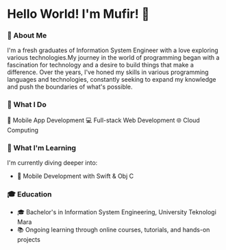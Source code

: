 # Hello World! I'm Mufir! 👋

### 📌 About Me

I'm a fresh graduates of Information System Engineer with a love exploring various technologies.My journey in the world of programming began with a fascination for technology and a desire to build things that make a difference. Over the years, I've honed my skills in various programming languages and technologies, constantly seeking to expand my knowledge and push the boundaries of what's possible.

### 💼 What I Do
📱 Mobile App Development
💻 Full-stack Web Development
🌐 Cloud Computing

### 🌱 What I'm Learning

I'm currently diving deeper into:

- 📱 Mobile Development with Swift & Obj C

### 🎓 Education

- 🎓 Bachelor's in Information System Engineering, University Teknologi Mara
- 📚 Ongoing learning through online courses, tutorials, and hands-on projects
<!--
**MufirMuffin/MufirMuffin** is a ✨ _special_ ✨ repository because its `README.md` (this file) appears on your GitHub profile.

Here are some ideas to get you started:

- 🔭 I’m currently working on ...
- 🌱 I’m currently learning ...
- 👯 I’m looking to collaborate on ...
- 🤔 I’m looking for help with ...
- 💬 Ask me about ...
- 📫 How to reach me: ...
- 😄 Pronouns: ...
- ⚡ Fun fact: ...
-->
